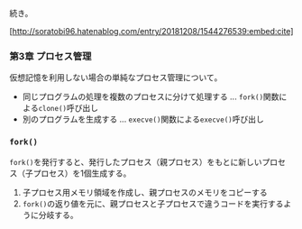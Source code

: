 続き。

[http://soratobi96.hatenablog.com/entry/20181208/1544276539:embed:cite]

### 第3章 プロセス管理

仮想記憶を利用しない場合の単純なプロセス管理について。

- 同じプログラムの処理を複数のプロセスに分けて処理する ... `fork()`関数による`clone()`呼び出し
- 別のプログラムを生成する ... `execve()`関数による`execve()`呼び出し

### `fork()`

`fork()`を発行すると、発行したプロセス（親プロセス）をもとに新しいプロセス（子プロセス）を1個生成する。

1. 子プロセス用メモリ領域を作成し、親プロセスのメモリをコピーする
1. `fork()`の返り値を元に、親プロセスと子プロセスで違うコードを実行するように分岐する。